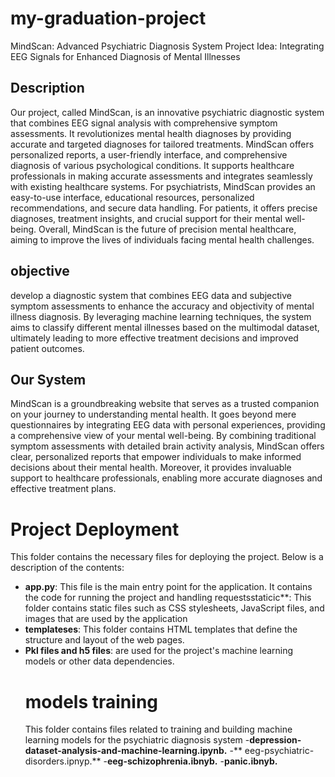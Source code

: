 # my-graduation-project
MindScan: Advanced Psychiatric Diagnosis System
Project Idea: Integrating EEG Signals for Enhanced Diagnosis of Mental Illnesses


## Description


Our project, called MindScan, is an innovative psychiatric diagnostic system that combines EEG signal analysis with comprehensive symptom assessments. It revolutionizes mental health diagnoses by providing accurate and targeted diagnoses for tailored treatments. MindScan offers personalized reports, a user-friendly interface, and comprehensive diagnosis of various psychological conditions. It supports healthcare professionals in making accurate assessments and integrates seamlessly with existing healthcare systems. For psychiatrists, MindScan provides an easy-to-use interface, educational resources, personalized recommendations, and secure data handling. For patients, it offers precise diagnoses, treatment insights, and crucial support for their mental well-being. Overall, MindScan is the future of precision mental healthcare, aiming to improve the lives of individuals facing mental health challenges.


## objective 

develop a diagnostic system that combines EEG data and subjective symptom assessments to enhance the accuracy and objectivity of mental illness diagnosis. By leveraging machine learning techniques, the system aims to classify different mental illnesses based on the multimodal dataset, ultimately leading to more effective treatment decisions and improved patient outcomes.

## Our System
MindScan is a groundbreaking website that serves as a trusted companion on your journey to understanding mental health. It goes beyond mere questionnaires by integrating EEG data with personal experiences, providing a comprehensive view of your mental well-being. By combining traditional symptom assessments with detailed brain activity analysis, MindScan offers clear, personalized reports that empower individuals to make informed decisions about their mental health. Moreover, it provides invaluable support to healthcare professionals, enabling more accurate diagnoses and effective treatment plans.





# Project Deployment

This folder contains the necessary files for deploying the project. Below is a description of the contents:

- **app.py**: This file is the main entry point for the application. It contains the code for running the project and handling requestsstaticic**: This folder contains static files such as CSS stylesheets, JavaScript files, and images that are used by the application
- **templateses**: This folder contains HTML templates that define the structure and layout of the web pages.
- **Pkl files and h5 files**: are used for the project's machine learning models or other data dependencies.
    # models training
   This folder  contains files related to training and building machine learning models for the psychiatric diagnosis system
   -**depression-dataset-analysis-and-machine-learning.ipynb.**
  -** eeg-psychiatric-disorders.ipnyp.**
   -**eeg-schizophrenia.ibnyb.**
   -**panic.ibnyb.**
